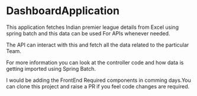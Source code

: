 # DashboardApplication
This application fetches Indian premier league details from Excel using spring batch and this data can be used For APIs whenever needed.

The API can interact with this and fetch all the data related to the particular Team.

For more information you can look at the controller code and how data is getting imported using Spring Batch.

I would be adding the FrontEnd Required components in comming days.You can clone this project and raise a PR if you feel code changes are required.
